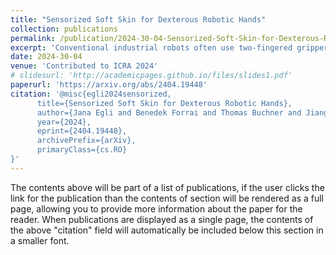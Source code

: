 ```yaml
---
title: "Sensorized Soft Skin for Dexterous Robotic Hands"
collection: publications
permalink: /publication/2024-30-04-Sensorized-Soft-Skin-for-Dexterous-Robotic-Hands
excerpt: 'Conventional industrial robots often use two-fingered grippers or suction cups to manipulate objects or interact with the world. Because of their simplified design, they are unable to reproduce the dexterity of human hands when manipulating a wide range of objects. While the control of humanoid hands evolved greatly, hardware platforms still lack capabilities, particularly in tactile sensing and providing soft contact surfaces. In this work, we present a method that equips the skeleton of a tendon-driven humanoid hand with a soft and sensorized tactile skin. Multi-material 3D printing allows us to iteratively approach a cast skin design which preserves the robot's dexterity in terms of range of motion and speed. We demonstrate that a soft skin enables firmer grasps and piezoresistive sensor integration enhances the hand's tactile sensing capabilities.'
date: 2024-30-04
venue: 'Contributed to ICRA 2024'
# slidesurl: 'http://academicpages.github.io/files/slides1.pdf'
paperurl: 'https://arxiv.org/abs/2404.19448'
citation: '@misc{egli2024sensorized,
      title={Sensorized Soft Skin for Dexterous Robotic Hands}, 
      author={Jana Egli and Benedek Forrai and Thomas Buchner and Jiangtao Su and Xiaodong Chen and Robert K. Katzschmann},
      year={2024},
      eprint={2404.19448},
      archivePrefix={arXiv},
      primaryClass={cs.RO}
}'
---
```


The contents above will be part of a list of publications, if the user clicks the link for the publication than the contents of section will be rendered as a full page, allowing you to provide more information about the paper for the reader. When publications are displayed as a single page, the contents of the above "citation" field will automatically be included below this section in a smaller font.